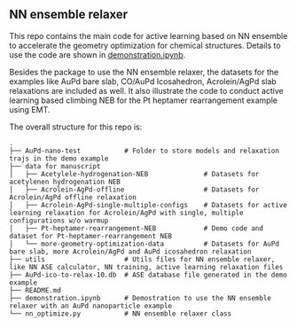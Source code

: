 
## NN ensemble relaxer

This repo contains the main code for active learning based on NN ensemble to accelerate the geometry optimization for chemical structures. Details to use the code are shown in [demonstration.ipynb](https://github.com/yilinyang1/NN_ensemble_relaxer/blob/master/demonstration.ipynb). 

Besides the package to use the NN ensemble relaxer, the datasets for the examples like AuPd bare slab, CO/AuPd Icosahedron, Acrolein/AgPd slab relaxations are included as well. It also illustrate the code to conduct active learning based climbing NEB for the Pt heptamer rearrangement example using EMT.

The overall structure for this repo is:

    .
    ├── AuPd-nano-test           # Folder to store models and relaxation trajs in the demo example
    ├── data for manuscript     
    │   ├── Acetylele-hydrogenation-NEB              # Datasets for acetylenen hydrogenation NEB
    │   ├── Acrolein-AgPd-offline                    # Datasets for Acrolein/AgPd offline relaxation
    │   ├── Acrolein-AgPd-single-multiple-configs    # Datasets for active learning relaxation for Acrolein/AgPd with single, multiple configurations w/o warmup
    │   ├── Pt-heptamer-rearrangement-NEB            # Demo code and dataset for Pt-heptamer-rearrangement NEB
    │   └── more-geometry-optimization-data          # Datasets for AuPd bare slab, more Acrolein/AgPd and AuPd icosahedron relaxation
    ├── utils                    # Utils files for NN ensemble relaxer, like NN ASE calculator, NN training, active learning relaxation files 
    ├── AuPd-ico-to-relax-10.db  # ASE database file generated in the demo example
    ├── README.md                
    ├── demonstration.ipynb      # Demostration to use the NN ensemble relaxer with an AuPd nanoparticle example
    └── nn_optimize.py           # NN ensemble relaxer class
